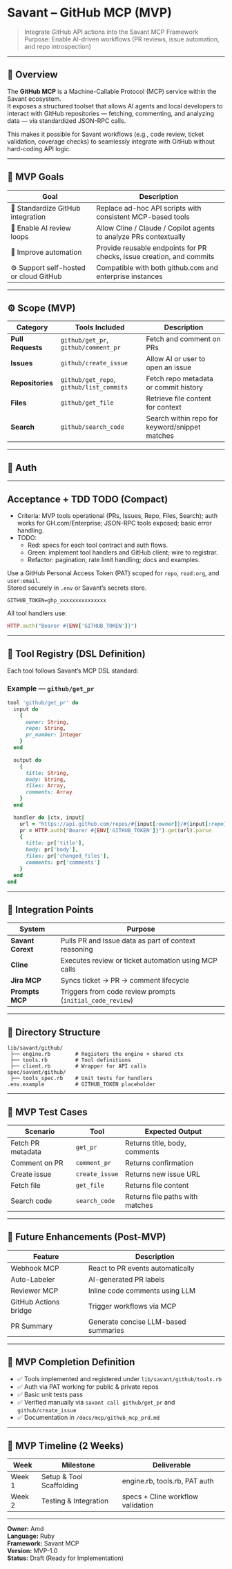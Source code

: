 # Savant – GitHub MCP (MVP)

> Integrate GitHub API actions into the Savant MCP Framework  
> Purpose: Enable AI-driven workflows (PR reviews, issue automation, and repo introspection)

---

## 🧩 Overview

The **GitHub MCP** is a Machine-Callable Protocol (MCP) service within the Savant ecosystem.  
It exposes a structured toolset that allows AI agents and local developers to interact with GitHub repositories — fetching, commenting, and analyzing data — via standardized JSON-RPC calls.

This makes it possible for Savant workflows (e.g., code review, ticket validation, coverage checks) to seamlessly integrate with GitHub without hard-coding API logic.

---

## 🎯 MVP Goals

| Goal | Description |
|------|--------------|
| 🔗 Standardize GitHub integration | Replace ad-hoc API scripts with consistent MCP-based tools |
| 🤖 Enable AI review loops | Allow Cline / Claude / Copilot agents to analyze PRs contextually |
| 🧠 Improve automation | Provide reusable endpoints for PR checks, issue creation, and commits |
| ⚙️ Support self-hosted or cloud GitHub | Compatible with both github.com and enterprise instances |

---

## ⚙️ Scope (MVP)

| Category | Tools Included | Description |
|-----------|----------------|-------------|
| **Pull Requests** | `github/get_pr`, `github/comment_pr` | Fetch and comment on PRs |
| **Issues** | `github/create_issue` | Allow AI or user to open an issue |
| **Repositories** | `github/get_repo`, `github/list_commits` | Fetch repo metadata or commit history |
| **Files** | `github/get_file` | Retrieve file content for context |
| **Search** | `github/search_code` | Search within repo for keyword/snippet matches |

---

## 🔐 Auth

---

## Acceptance + TDD TODO (Compact)
- Criteria: MVP tools operational (PRs, Issues, Repo, Files, Search); auth works for GH.com/Enterprise; JSON-RPC tools exposed; basic error handling.
- TODO:
  - Red: specs for each tool contract and auth flows.
  - Green: implement tool handlers and GitHub client; wire to registrar.
  - Refactor: pagination, rate limit handling; docs and examples.

Use a GitHub Personal Access Token (PAT) scoped for `repo`, `read:org`, and `user:email`.  
Stored securely in `.env` or Savant’s secrets store.

```
GITHUB_TOKEN=ghp_xxxxxxxxxxxxxxx
```

All tool handlers use:
```ruby
HTTP.auth("Bearer #{ENV['GITHUB_TOKEN']}")
```

---

## 🧠 Tool Registry (DSL Definition)

Each tool follows Savant’s MCP DSL standard:

### Example — `github/get_pr`
```ruby
tool 'github/get_pr' do
  input do
    {
      owner: String,
      repo: String,
      pr_number: Integer
    }
  end

  output do
    {
      title: String,
      body: String,
      files: Array,
      comments: Array
    }
  end

  handler do |ctx, input|
    url = "https://api.github.com/repos/#{input[:owner]}/#{input[:repo]}/pulls/#{input[:pr_number]}"
    pr = HTTP.auth("Bearer #{ENV['GITHUB_TOKEN']}").get(url).parse
    {
      title: pr['title'],
      body: pr['body'],
      files: pr['changed_files'],
      comments: pr['comments']
    }
  end
end
```

---

## 🧩 Integration Points

| System | Purpose |
|---------|----------|
| **Savant Corext** | Pulls PR and Issue data as part of context reasoning |
| **Cline** | Executes review or ticket automation using MCP calls |
| **Jira MCP** | Syncs ticket → PR → comment lifecycle |
| **Prompts MCP** | Triggers from code review prompts (`initial_code_review`) |

---

## 🧱 Directory Structure

```
lib/savant/github/
 ├── engine.rb        # Registers the engine + shared ctx
 ├── tools.rb         # Tool definitions
 ├── client.rb        # Wrapper for API calls
spec/savant/github/
 ├── tools_spec.rb    # Unit tests for handlers
.env.example          # GITHUB_TOKEN placeholder
```

---

## 🧪 MVP Test Cases

| Scenario | Tool | Expected Output |
|-----------|------|----------------|
| Fetch PR metadata | `get_pr` | Returns title, body, comments |
| Comment on PR | `comment_pr` | Returns confirmation |
| Create issue | `create_issue` | Returns new issue URL |
| Fetch file | `get_file` | Returns file content |
| Search code | `search_code` | Returns file paths with matches |

---

## 🚀 Future Enhancements (Post-MVP)

| Feature | Description |
|----------|-------------|
| Webhook MCP | React to PR events automatically |
| Auto-Labeler | AI-generated PR labels |
| Reviewer MCP | Inline code comments using LLM |
| GitHub Actions bridge | Trigger workflows via MCP |
| PR Summary | Generate concise LLM-based summaries |

---

## 🧭 MVP Completion Definition

- ✅ Tools implemented and registered under `lib/savant/github/tools.rb`
- ✅ Auth via PAT working for public & private repos
- ✅ Basic unit tests pass
- ✅ Verified manually via `savant call github/get_pr` and `github/create_issue`
- ✅ Documentation in `/docs/mcp/github_mcp_prd.md`

---

## 📅 MVP Timeline (2 Weeks)

| Week | Milestone | Deliverable |
|------|------------|-------------|
| Week 1 | Setup & Tool Scaffolding | engine.rb, tools.rb, PAT auth |
| Week 2 | Testing & Integration | specs + Cline workflow validation |

---

**Owner:** Amd  
**Language:** Ruby  
**Framework:** Savant MCP  
**Version:** MVP-1.0  
**Status:** Draft (Ready for Implementation)
